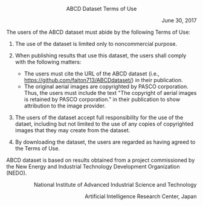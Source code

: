 <p align="center"> ABCD Dataset Terms of Use </p>
<p align="right"> June 30, 2017 </p>

The users of the ABCD dataset must abide by the following Terms of Use:

1. The use of the dataset is limited only to noncommercial purpose.

1. When publishing results that use this dataset, the users shall comply with the following matters:
     * The users must cite the URL of the ABCD dataset (i.e., https://github.com/faiton713/ABCDdataset/) in their publication.
     * The original aerial images are copyrighted by PASCO corporation. Thus, the users must include the text "The copyright of aerial images is retained by PASCO corporation." in their publication to show attribution to the image provider.
     
1. The users of the dataset accept full responsibility for the use of the dataet, 
including but not limited to the use of any copies of copyrighted images that they may create from the dataset.

1. By downloading the dataset, the users are regarded as having agreed to the Terms of Use.

ABCD dataset is based on results obtained from a project commissioned 
by the New Energy and Industrial Technology Development Organization (NEDO). 

<p align="right"> National Institute of Advanced Industrial Science and Technology </p>
<p align="right"> Artificial Intelligence Research Center, Japan </p>
